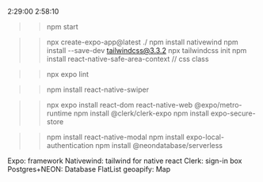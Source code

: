 2:29:00
2:58:10


>> npm start

>>npx create-expo-app@latest ./
>> npm install nativewind
>> npm install --save-dev tailwindcss@3.3.2
>> npx tailwindcss init
>> npm install react-native-safe-area-context // css  class

>> npx expo lint

>> npm install react-native-swiper


>> npx expo install react-dom react-native-web @expo/metro-runtime
>> npm install @clerk/clerk-expo
>> npm install expo-secure-store

>> npm install react-native-modal
>> npm install expo-local-authentication
>> npm install @neondatabase/serverless


Expo: framework
Nativewind: tailwind for native react
Clerk: sign-in box
Postgres+NEON: Database
FlatList
geoapify: Map 